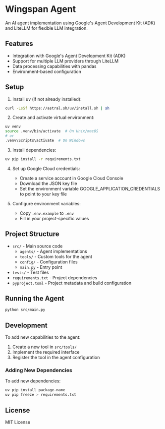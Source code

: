 # Wingspan Agent

An AI agent implementation using Google's Agent Development Kit (ADK) and LiteLLM for flexible LLM integration.

## Features

- Integration with Google's Agent Development Kit (ADK)
- Support for multiple LLM providers through LiteLLM
- Data processing capabilities with pandas
- Environment-based configuration

## Setup

1. Install uv (if not already installed):
```bash
curl -LsSf https://astral.sh/uv/install.sh | sh
```

2. Create and activate virtual environment:
```bash
uv venv
source .venv/bin/activate  # On Unix/macOS
# or
.venv\Scripts\activate  # On Windows
```

3. Install dependencies:
```bash
uv pip install -r requirements.txt
```

4. Set up Google Cloud credentials:
   - Create a service account in Google Cloud Console
   - Download the JSON key file
   - Set the environment variable GOOGLE_APPLICATION_CREDENTIALS to point to your key file

5. Configure environment variables:
   - Copy `.env.example` to `.env`
   - Fill in your project-specific values

## Project Structure

- `src/` - Main source code
  - `agents/` - Agent implementations
  - `tools/` - Custom tools for the agent
  - `config/` - Configuration files
  - `main.py` - Entry point
- `tests/` - Test files
- `requirements.txt` - Project dependencies
- `pyproject.toml` - Project metadata and build configuration

## Running the Agent

```bash
python src/main.py
```

## Development

To add new capabilities to the agent:
1. Create a new tool in `src/tools/`
2. Implement the required interface
3. Register the tool in the agent configuration

### Adding New Dependencies

To add new dependencies:
```bash
uv pip install package-name
uv pip freeze > requirements.txt
```

## License

MIT License 